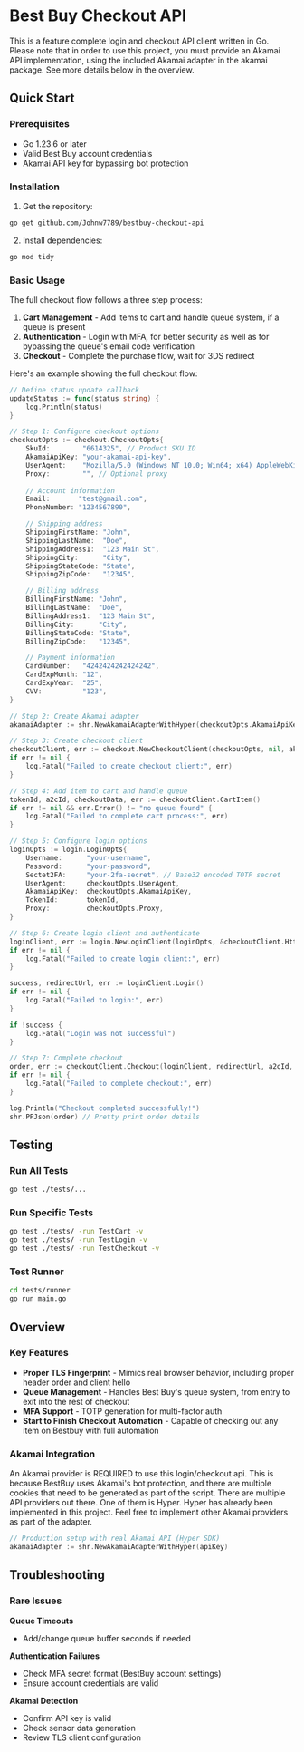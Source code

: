 # Best Buy Checkout API

This is a feature complete login and checkout API client written in Go. Please note that in order to use this project, you must provide an Akamai API implementation, using the included Akamai adapter in the akamai package. See more details below in the overview.

## Quick Start

### Prerequisites

- Go 1.23.6 or later
- Valid Best Buy account credentials
- Akamai API key for bypassing bot protection

### Installation

1. Get the repository:
```bash
go get github.com/Johnw7789/bestbuy-checkout-api
```

2. Install dependencies:
```bash
go mod tidy
```

### Basic Usage

The full checkout flow follows a three step process:

1. **Cart Management** - Add items to cart and handle queue system, if a queue is present
2. **Authentication** - Login with MFA, for better security as well as for bypassing the queue's email code verification
3. **Checkout** - Complete the purchase flow, wait for 3DS redirect

Here's an example showing the full checkout flow:

```go
// Define status update callback
updateStatus := func(status string) {
    log.Println(status)
}

// Step 1: Configure checkout options
checkoutOpts := checkout.CheckoutOpts{
    SkuId:        "6614325", // Product SKU ID
    AkamaiApiKey: "your-akamai-api-key",
    UserAgent:    "Mozilla/5.0 (Windows NT 10.0; Win64; x64) AppleWebKit/537.36 (KHTML, like Gecko) Chrome/136.0.0.0 Safari/537.36",
    Proxy:        "", // Optional proxy
        
    // Account information
    Email:       "test@gmail.com",
    PhoneNumber: "1234567890",

    // Shipping address
    ShippingFirstName: "John",
    ShippingLastName:  "Doe",
    ShippingAddress1:  "123 Main St",
    ShippingCity:      "City",
    ShippingStateCode: "State",
    ShippingZipCode:   "12345",

    // Billing address
    BillingFirstName: "John",
    BillingLastName:  "Doe",
    BillingAddress1:  "123 Main St",
    BillingCity:      "City",
    BillingStateCode: "State",
    BillingZipCode:   "12345",

    // Payment information
    CardNumber:   "4242424242424242",
    CardExpMonth: "12",
    CardExpYear:  "25",
    CVV:          "123",
}

// Step 2: Create Akamai adapter
akamaiAdapter := shr.NewAkamaiAdapterWithHyper(checkoutOpts.AkamaiApiKey)

// Step 3: Create checkout client
checkoutClient, err := checkout.NewCheckoutClient(checkoutOpts, nil, akamaiAdapter, updateStatus)
if err != nil {
    log.Fatal("Failed to create checkout client:", err)
}

// Step 4: Add item to cart and handle queue
tokenId, a2cId, checkoutData, err := checkoutClient.CartItem()
if err != nil && err.Error() != "no queue found" {
    log.Fatal("Failed to complete cart process:", err)
}

// Step 5: Configure login options
loginOpts := login.LoginOpts{
    Username:      "your-username",
    Password:      "your-password",
    Sectet2FA:     "your-2fa-secret", // Base32 encoded TOTP secret
    UserAgent:     checkoutOpts.UserAgent,
    AkamaiApiKey:  checkoutOpts.AkamaiApiKey,
    TokenId:       tokenId,
    Proxy:         checkoutOpts.Proxy,
}

// Step 6: Create login client and authenticate
loginClient, err := login.NewLoginClient(loginOpts, &checkoutClient.HttpClient, akamaiAdapter, updateStatus)
if err != nil {
    log.Fatal("Failed to create login client:", err)
}

success, redirectUrl, err := loginClient.Login()
if err != nil {
    log.Fatal("Failed to login:", err)
}

if !success {
    log.Fatal("Login was not successful")
}

// Step 7: Complete checkout
order, err := checkoutClient.Checkout(loginClient, redirectUrl, a2cId, checkoutData)
if err != nil {
    log.Fatal("Failed to complete checkout:", err)
}

log.Println("Checkout completed successfully!")
shr.PPJson(order) // Pretty print order details

```

## Testing

### Run All Tests
```bash
go test ./tests/...
```

### Run Specific Tests
```bash
go test ./tests/ -run TestCart -v
go test ./tests/ -run TestLogin -v  
go test ./tests/ -run TestCheckout -v
```

### Test Runner
```bash
cd tests/runner
go run main.go
```

## Overview

### Key Features

- **Proper TLS Fingerprint** - Mimics real browser behavior, including proper header order and client hello
- **Queue Management** - Handles Best Buy's queue system, from entry to exit into the rest of checkout
- **MFA Support** - TOTP generation for multi-factor auth
- **Start to Finish Checkout Automation** - Capable of checking out any item on Bestbuy with full automation

### Akamai Integration

An Akamai provider is REQUIRED to use this login/checkout api. This is because BestBuy uses Akamai's bot protection, and there are multiple cookies that need to be generated as part of the script. There are multiple API providers out there. One of them is Hyper. Hyper has already been implemented in this project. Feel free to implement other Akamai providers as part of the adapter.

```go
// Production setup with real Akamai API (Hyper SDK)
akamaiAdapter := shr.NewAkamaiAdapterWithHyper(apiKey)
```

## Troubleshooting

### Rare Issues

**Queue Timeouts**
- Add/change queue buffer seconds if needed

**Authentication Failures**
- Check MFA secret format (BestBuy account settings)
- Ensure account credentials are valid

**Akamai Detection**
- Confirm API key is valid
- Check sensor data generation
- Review TLS client configuration
